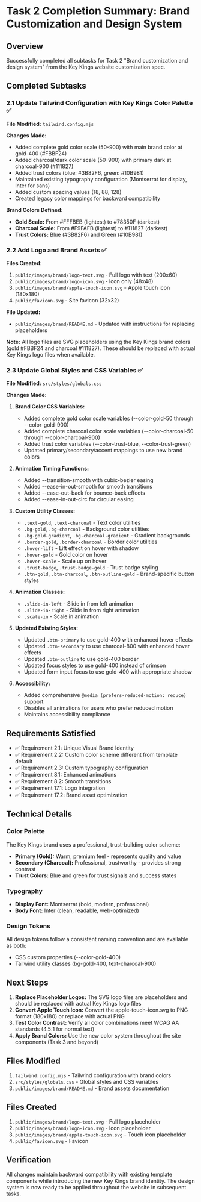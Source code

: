 # Task 2 Completion Summary: Brand Customization and Design System

## Overview
Successfully completed all subtasks for Task 2 "Brand customization and design system" from the Key Kings website customization spec.

## Completed Subtasks

### 2.1 Update Tailwind Configuration with Key Kings Color Palette ✅

**File Modified:** `tailwind.config.mjs`

**Changes Made:**
- Added complete gold color scale (50-900) with main brand color at gold-400 (#FBBF24)
- Added charcoal/dark color scale (50-900) with primary dark at charcoal-900 (#111827)
- Added trust colors (blue: #3B82F6, green: #10B981)
- Maintained existing typography configuration (Montserrat for display, Inter for sans)
- Added custom spacing values (18, 88, 128)
- Created legacy color mappings for backward compatibility

**Brand Colors Defined:**
- **Gold Scale:** From #FFFBEB (lightest) to #78350F (darkest)
- **Charcoal Scale:** From #F9FAFB (lightest) to #111827 (darkest)
- **Trust Colors:** Blue (#3B82F6) and Green (#10B981)

### 2.2 Add Logo and Brand Assets ✅

**Files Created:**
1. `public/images/brand/logo-text.svg` - Full logo with text (200x60)
2. `public/images/brand/logo-icon.svg` - Icon only (48x48)
3. `public/images/brand/apple-touch-icon.svg` - Apple touch icon (180x180)
4. `public/favicon.svg` - Site favicon (32x32)

**File Updated:**
- `public/images/brand/README.md` - Updated with instructions for replacing placeholders

**Note:** All logo files are SVG placeholders using the Key Kings brand colors (gold #FBBF24 and charcoal #111827). These should be replaced with actual Key Kings logo files when available.

### 2.3 Update Global Styles and CSS Variables ✅

**File Modified:** `src/styles/globals.css`

**Changes Made:**

1. **Brand Color CSS Variables:**
   - Added complete gold color scale variables (--color-gold-50 through --color-gold-900)
   - Added complete charcoal color scale variables (--color-charcoal-50 through --color-charcoal-900)
   - Added trust color variables (--color-trust-blue, --color-trust-green)
   - Updated primary/secondary/accent mappings to use new brand colors

2. **Animation Timing Functions:**
   - Added --transition-smooth with cubic-bezier easing
   - Added --ease-in-out-smooth for smooth transitions
   - Added --ease-out-back for bounce-back effects
   - Added --ease-in-out-circ for circular easing

3. **Custom Utility Classes:**
   - `.text-gold`, `.text-charcoal` - Text color utilities
   - `.bg-gold`, `.bg-charcoal` - Background color utilities
   - `.bg-gold-gradient`, `.bg-charcoal-gradient` - Gradient backgrounds
   - `.border-gold`, `.border-charcoal` - Border color utilities
   - `.hover-lift` - Lift effect on hover with shadow
   - `.hover-gold` - Gold color on hover
   - `.hover-scale` - Scale up on hover
   - `.trust-badge`, `.trust-badge-gold` - Trust badge styling
   - `.btn-gold`, `.btn-charcoal`, `.btn-outline-gold` - Brand-specific button styles

4. **Animation Classes:**
   - `.slide-in-left` - Slide in from left animation
   - `.slide-in-right` - Slide in from right animation
   - `.scale-in` - Scale in animation

5. **Updated Existing Styles:**
   - Updated `.btn-primary` to use gold-400 with enhanced hover effects
   - Updated `.btn-secondary` to use charcoal-800 with enhanced hover effects
   - Updated `.btn-outline` to use gold-400 border
   - Updated focus styles to use gold-400 instead of crimson
   - Updated form input focus to use gold-400 with appropriate shadow

6. **Accessibility:**
   - Added comprehensive `@media (prefers-reduced-motion: reduce)` support
   - Disables all animations for users who prefer reduced motion
   - Maintains accessibility compliance

## Requirements Satisfied

- ✅ Requirement 2.1: Unique Visual Brand Identity
- ✅ Requirement 2.2: Custom color scheme different from template default
- ✅ Requirement 2.3: Custom typography configuration
- ✅ Requirement 8.1: Enhanced animations
- ✅ Requirement 8.2: Smooth transitions
- ✅ Requirement 17.1: Logo integration
- ✅ Requirement 17.2: Brand asset optimization

## Technical Details

### Color Palette
The Key Kings brand uses a professional, trust-building color scheme:
- **Primary (Gold):** Warm, premium feel - represents quality and value
- **Secondary (Charcoal):** Professional, trustworthy - provides strong contrast
- **Trust Colors:** Blue and green for trust signals and success states

### Typography
- **Display Font:** Montserrat (bold, modern, professional)
- **Body Font:** Inter (clean, readable, web-optimized)

### Design Tokens
All design tokens follow a consistent naming convention and are available as both:
- CSS custom properties (--color-gold-400)
- Tailwind utility classes (bg-gold-400, text-charcoal-900)

## Next Steps

1. **Replace Placeholder Logos:** The SVG logo files are placeholders and should be replaced with actual Key Kings logo files
2. **Convert Apple Touch Icon:** Convert the apple-touch-icon.svg to PNG format (180x180) or replace with actual PNG
3. **Test Color Contrast:** Verify all color combinations meet WCAG AA standards (4.5:1 for normal text)
4. **Apply Brand Colors:** Use the new color system throughout the site components (Task 3 and beyond)

## Files Modified

1. `tailwind.config.mjs` - Tailwind configuration with brand colors
2. `src/styles/globals.css` - Global styles and CSS variables
3. `public/images/brand/README.md` - Brand assets documentation

## Files Created

1. `public/images/brand/logo-text.svg` - Full logo placeholder
2. `public/images/brand/logo-icon.svg` - Icon placeholder
3. `public/images/brand/apple-touch-icon.svg` - Touch icon placeholder
4. `public/favicon.svg` - Favicon

## Verification

All changes maintain backward compatibility with existing template components while introducing the new Key Kings brand identity. The design system is now ready to be applied throughout the website in subsequent tasks.
